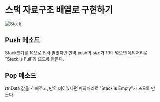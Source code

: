 # 스택 자료구조 배열로 구현하기
![Stack](https://user-images.githubusercontent.com/48702150/227859532-f86711d2-5ed1-4508-aff7-1092d6e82466.png)
## Push 메소드
Stack크기를 10으로 입력 받았다면 만약 push의 size가 10이 넘으면 예외처리로 "Stack is Full"가 뜨도록 만든다.
## Pop 메소드
rtnData 값을 -1 해주고, 만약 비어있다면 예외처리로 "Stack is Empty"가 뜨도록 만든다.
